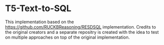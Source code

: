 # T5-Text-to-SQL

This implementation based on the https://github.com/RUCKBReasoning/RESDSQL implementation. Credits to the original creators and a separate repositry is created with the idea to test on multiple approaches on top of the original implementation. 
